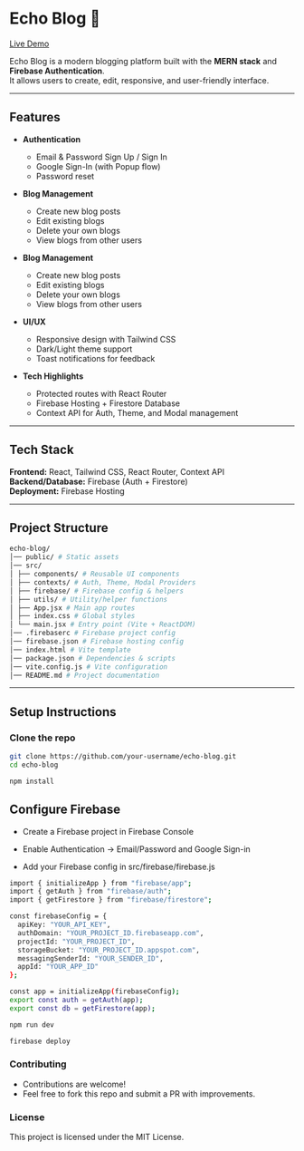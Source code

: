 # Echo Blog 📝

[Live Demo](https://blog-application-d350b.web.app/) 

Echo Blog is a modern blogging platform built with the **MERN stack** and **Firebase Authentication**.  
It allows users to create, edit, responsive, and user-friendly interface.  

---

## Features

- **Authentication**
  - Email & Password Sign Up / Sign In
  - Google Sign-In (with Popup flow)
  - Password reset

- **Blog Management**
  - Create new blog posts
  - Edit existing blogs
  - Delete your own blogs
  - View blogs from other users
  
- **Blog Management**
  - Create new blog posts
  - Edit existing blogs
  - Delete your own blogs
  - View blogs from other users

- **UI/UX**
  - Responsive design with Tailwind CSS
  - Dark/Light theme support
  - Toast notifications for feedback

- **Tech Highlights**
  - Protected routes with React Router
  - Firebase Hosting + Firestore Database
  - Context API for Auth, Theme, and Modal management

---

## **Tech Stack**

**Frontend:** React, Tailwind CSS, React Router, Context API  
**Backend/Database:** Firebase (Auth + Firestore)  
**Deployment:** Firebase Hosting  

---

## Project Structure

```bash
echo-blog/
│── public/ # Static assets
│── src/
│ ├── components/ # Reusable UI components
│ ├── contexts/ # Auth, Theme, Modal Providers
│ ├── firebase/ # Firebase config & helpers
│ ├── utils/ # Utility/helper functions
│ ├── App.jsx # Main app routes
│ ├── index.css # Global styles
│ └── main.jsx # Entry point (Vite + ReactDOM)
│── .firebaserc # Firebase project config
│── firebase.json # Firebase hosting config
│── index.html # Vite template
│── package.json # Dependencies & scripts
│── vite.config.js # Vite configuration
│── README.md # Project documentation
```


---

## Setup Instructions

### Clone the repo
```bash
git clone https://github.com/your-username/echo-blog.git
cd echo-blog
```

```bash
npm install
```

## Configure Firebase

 - Create a Firebase project in Firebase Console

 - Enable Authentication → Email/Password and Google Sign-in

 - Add your Firebase config in src/firebase/firebase.js

```bash
import { initializeApp } from "firebase/app";
import { getAuth } from "firebase/auth";
import { getFirestore } from "firebase/firestore";

const firebaseConfig = {
  apiKey: "YOUR_API_KEY",
  authDomain: "YOUR_PROJECT_ID.firebaseapp.com",
  projectId: "YOUR_PROJECT_ID",
  storageBucket: "YOUR_PROJECT_ID.appspot.com",
  messagingSenderId: "YOUR_SENDER_ID",
  appId: "YOUR_APP_ID"
};

const app = initializeApp(firebaseConfig);
export const auth = getAuth(app);
export const db = getFirestore(app);
```

```bash
npm run dev
```

```bash
firebase deploy
```

### Contributing

 - Contributions are welcome!
 - Feel free to fork this repo and submit a PR with improvements.

### License

This project is licensed under the MIT License.